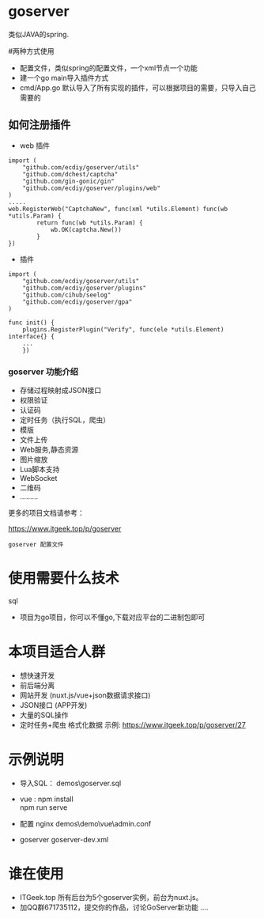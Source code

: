 # goserver
类似JAVA的spring.

#两种方式使用
*  配置文件，类似spring的配置文件，一个xml节点一个功能
*  建一个go main导入插件方式
*  cmd/App.go 默认导入了所有实现的插件，可以根据项目的需要，只导入自己需要的

## 如何注册插件
* web 插件 
```
import (
	"github.com/ecdiy/goserver/utils"
	"github.com/dchest/captcha"
	"github.com/gin-gonic/gin"
	"github.com/ecdiy/goserver/plugins/web"
)
.....
web.RegisterWeb("CaptchaNew", func(xml *utils.Element) func(wb *utils.Param) {
		return func(wb *utils.Param) {
			wb.OK(captcha.New())
		}
})
```
* 插件
```
import (
	"github.com/ecdiy/goserver/utils"
	"github.com/ecdiy/goserver/plugins"
	"github.com/cihub/seelog"
	"github.com/ecdiy/goserver/gpa"
)

func init() {
	plugins.RegisterPlugin("Verify", func(ele *utils.Element) interface{} {
	...
	})
```


###  goserver 功能介绍
* 存储过程映射成JSON接口
* 权限验证
* 认证码 
* 定时任务（执行SQL，爬虫） 
* 模版
* 文件上传
* Web服务,静态资源
* 图片缩放
* Lua脚本支持
* WebSocket
* 二维码
* .........

更多的项目文档请参考：

https://www.itgeek.top/p/goserver

```angular2html
goserver 配置文件
``` 
 

# 使用需要什么技术
 sql
* 项目为go项目，你可以不懂go,下载对应平台的二进制包即可

# 本项目适合人群
* 想快速开发
* 前后端分离 
* 网站开发 (nuxt.js/vue+json数据请求接口)
* JSON接口  (APP开发)
* 大量的SQL操作
* 定时任务+爬虫 格式化数据 示例: https://www.itgeek.top/p/goserver/27 

# 示例说明
* 导入SQL： demos\goserver.sql
* vue : 
  npm install  
  npm run serve
  
* 配置 nginx  demos\demo\vue\admin.conf
  
* goserver goserver-dev.xml
  
# 谁在使用     
* ITGeek.top 所有后台为5个goserver实例，前台为nuxt.js。
* 加QQ群671735112，提交你的作品，讨论GoServer新功能 
 ....
    